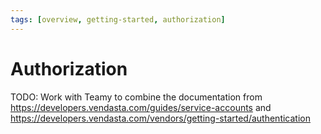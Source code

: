 ```yaml
---
tags: [overview, getting-started, authorization]
---
```


# Authorization

TODO: Work with Teamy to combine the documentation from https://developers.vendasta.com/guides/service-accounts and https://developers.vendasta.com/vendors/getting-started/authentication
